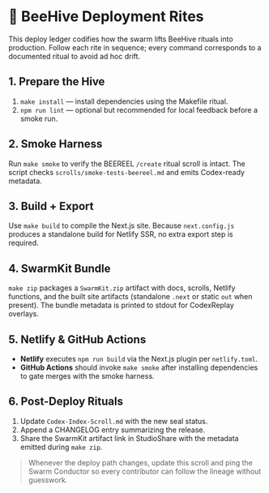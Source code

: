 # 🚀 BeeHive Deployment Rites

This deploy ledger codifies how the swarm lifts BeeHive rituals into production.
Follow each rite in sequence; every command corresponds to a documented ritual to
avoid ad hoc drift.

## 1. Prepare the Hive
1. `make install` — install dependencies using the Makefile ritual.
2. `npm run lint` — optional but recommended for local feedback before a smoke run.

## 2. Smoke Harness
Run `make smoke` to verify the BEEREEL `/create` ritual scroll is intact. The script
checks `scrolls/smoke-tests-beereel.md` and emits Codex-ready metadata.

## 3. Build + Export
Use `make build` to compile the Next.js site. Because `next.config.js` produces a standalone build for Netlify SSR, no extra export step is required.

## 4. SwarmKit Bundle
`make zip` packages a `SwarmKit.zip` artifact with docs, scrolls, Netlify functions,
and the built site artifacts (standalone `.next` or static `out` when present). The bundle metadata is printed to stdout for
CodexReplay overlays.

## 5. Netlify & GitHub Actions
- **Netlify** executes `npm run build` via the Next.js plugin per `netlify.toml`.
- **GitHub Actions** should invoke `make smoke` after installing dependencies to
  gate merges with the smoke harness.

## 6. Post-Deploy Rituals
1. Update `Codex-Index-Scroll.md` with the new seal status.
2. Append a CHANGELOG entry summarizing the release.
3. Share the SwarmKit artifact link in StudioShare with the metadata emitted during `make zip`.

> Whenever the deploy path changes, update this scroll and ping the Swarm Conductor so
> every contributor can follow the lineage without guesswork.
